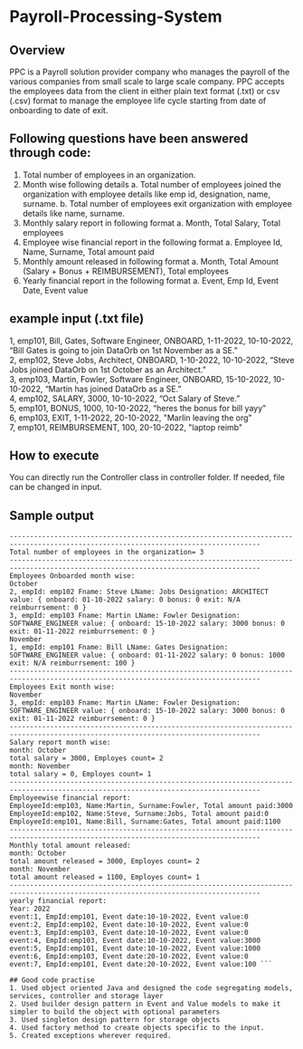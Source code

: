 # Payroll-Processing-System

## Overview
PPC is a Payroll solution provider company who manages the payroll of the various companies from
small scale to large scale company.
PPC accepts the employees data from the client in either plain text format (.txt) or csv (.csv) format to
manage the employee life cycle starting from date of onboarding to date of exit.


## Following questions have been answered through code:
1. Total number of employees in an organization.
2. Month wise following details
a. Total number of employees joined the organization with employee details like emp id,
designation, name, surname.
b. Total number of employees exit organization with employee details like name, surname.
3. Monthly salary report in following format
a. Month, Total Salary, Total employees
4. Employee wise financial report in the following format
a. Employee Id, Name, Surname, Total amount paid
5. Monthly amount released in following format
a. Month, Total Amount (Salary + Bonus + REIMBURSEMENT), Total employees
6. Yearly financial report in the following format
a. Event, Emp Id, Event Date, Event value


## example input (.txt file)
1, emp101, Bill, Gates, Software Engineer, ONBOARD, 1-11-2022, 10-10-2022, “Bill Gates is going to join DataOrb on 1st November as a SE.” <br /> 
2, emp102, Steve Jobs, Architect, ONBOARD, 1-10-2022, 10-10-2022, “Steve Jobs joined DataOrb on 1st October as an Architect.” <br />
3, emp103, Martin, Fowler, Software Engineer, ONBOARD, 15-10-2022, 10-10-2022, “Martin has joined DataOrb as a SE.” <br />
4, emp102, SALARY, 3000, 10-10-2022, “Oct Salary of Steve.” <br />
5, emp101, BONUS, 1000, 10-10-2022, “heres the bonus for bill yayy”  <br />
6, emp103, EXIT, 1-11-2022, 20-10-2022, "Marlin leaving the org"  <br />
7, emp101, REIMBURSEMENT, 100, 20-10-2022, "laptop reimb"  <br />

## How to execute
You can directly run the Controller class in controller folder. If needed, file can be changed in input.

## Sample output
``` FINAL REPORTS:
------------------------------------------------------------------------------------------------------------------------------------
Total number of employees in the organization= 3
------------------------------------------------------------------------------------------------------------------------------------
Employees Onboarded month wise:
October
2, empId: emp102 Fname: Steve LName: Jobs Designation: ARCHITECT value: { onboard: 01-10-2022 salary: 0 bonus: 0 exit: N/A reimburrsement: 0 }
3, empId: emp103 Fname: Martin LName: Fowler Designation: SOFTWARE_ENGINEER value: { onboard: 15-10-2022 salary: 3000 bonus: 0 exit: 01-11-2022 reimburrsement: 0 }
November
1, empId: emp101 Fname: Bill LName: Gates Designation: SOFTWARE_ENGINEER value: { onboard: 01-11-2022 salary: 0 bonus: 1000 exit: N/A reimburrsement: 100 }
------------------------------------------------------------------------------------------------------------------------------------
Employees Exit month wise:
November
3, empId: emp103 Fname: Martin LName: Fowler Designation: SOFTWARE_ENGINEER value: { onboard: 15-10-2022 salary: 3000 bonus: 0 exit: 01-11-2022 reimburrsement: 0 }
------------------------------------------------------------------------------------------------------------------------------------
Salary report month wise:
month: October
total salary = 3000, Employes count= 2
month: November
total salary = 0, Employes count= 1
------------------------------------------------------------------------------------------------------------------------------------
Employeewise financial report:
EmployeeId:emp103, Name:Martin, Surname:Fowler, Total amount paid:3000
EmployeeId:emp102, Name:Steve, Surname:Jobs, Total amount paid:0
EmployeeId:emp101, Name:Bill, Surname:Gates, Total amount paid:1100
------------------------------------------------------------------------------------------------------------------------------------
Monthly total amount released:
month: October
total amount released = 3000, Employes count= 2
month: November
total amount released = 1100, Employes count= 1
------------------------------------------------------------------------------------------------------------------------------------
yearly financial report:
Year: 2022
event:1, EmpId:emp101, Event date:10-10-2022, Event value:0
event:2, EmpId:emp102, Event date:10-10-2022, Event value:0
event:3, EmpId:emp103, Event date:10-10-2022, Event value:0
event:4, EmpId:emp103, Event date:10-10-2022, Event value:3000
event:5, EmpId:emp101, Event date:10-10-2022, Event value:1000
event:6, EmpId:emp103, Event date:20-10-2022, Event value:0
event:7, EmpId:emp101, Event date:20-10-2022, Event value:100 ```

## Good code practise
1. Used object oriented Java and designed the code segregating models, services, controller and storage layer
2. Used builder design pattern in Event and Value models to make it simpler to build the object with optional parameters
3. Used singleton design pattern for storage objects
4. Used factory method to create objects specific to the input.
5. Created exceptions wherever required.  
